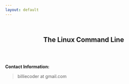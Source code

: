 ```yaml
---
layout: default
---
```

<br />
<h2 style="text-align:center">The Linux Command Line</h2>
<br />


<p><br /><b>Contact Information:</b></p>

<blockquote>
<p>
billiecoder at gmail.com
</p>
</blockquote>




